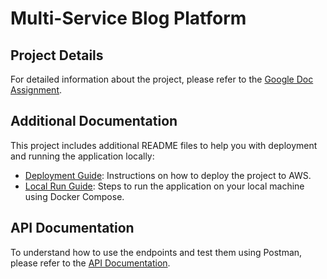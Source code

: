 # **Multi-Service Blog Platform**


## **Project Details**

For detailed information about the project, please refer to the [Google Doc Assignment](https://docs.google.com/document/d/1lLiBLcsQXYmlod_NXPPsKzc1r2Kf4oNedYdVj2BkdEM).



## **Additional Documentation**

This project includes additional README files to help you with deployment and running the application locally:

- [Deployment Guide](./deploymentGuide.md): Instructions on how to deploy the project to AWS.
- [Local Run Guide](./localRunApp.md): Steps to run the application on your local machine using Docker Compose.



## **API Documentation**

To understand how to use the endpoints and test them using Postman, please refer to the [API Documentation](https://documenter.getpostman.com/view/31853383/2sAYJ9AdsB).

